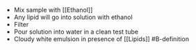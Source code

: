 - Mix sample with [[Ethanol]]
- Any lipid will go into solution with ethanol
- Filter
- Pour solution into water in a clean test tube
- Cloudy white emulsion in presence of [[Lipids]]
#B-definition 